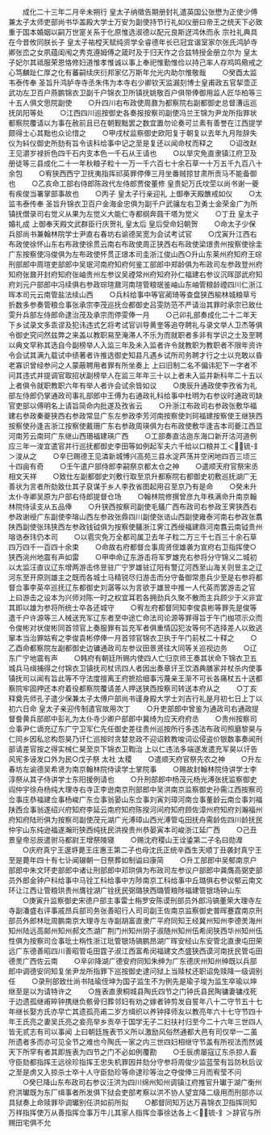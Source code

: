<!-- { "loadSidebar": true } -->
　　成化二十三年二月辛未朔行  皇太子纳徵告期册封礼遣英国公张懋为正使少傅兼太子太师吏部尚书华盖殿大学士万安为副使持节行礼如仪册曰帝王之统天下必致重于国本婚姻以嗣万世寔关系于化原惟选淑德以配元良斯迓鸿休而永  宗社礼典具在今昔攸同朕长子  皇太子祐樘天赋纯资学全睿德年长已冠宜谐室家尔张氏鸿胪寺卿张峦之女夙蕴闺闱之秀克遵姆傅之箴时及于归天作之合兹特授金册立尔为  皇太子妃尔其祗服荣恩恪修妇道惟孝惟诚以事上奉祀惟勤惟俭以持己率人存鸡鸣儆戒之心笃麟趾仁厚之化有蕃嗣续庆衍邦家亿万斯年允光内助尔惟敬哉
　　○癸酉太监韦泰传奉  圣旨升鸿胪寺寺丞朱伟为本寺右少卿钦天监漏刻博士皇甫政五官挈壶正武功左卫百户燕鹏锦衣卫副千户锦衣卫所镇抚姚敬百户俱带俸御用监人匠华柏等三十五人俱文思院副使
　　○升四川右布政使周鼐为都察院右副都御史总督漕运巡抚凤阳等处
　　○江西四川巡按御史各奏报按察司副使冯兰王锦为尹龙所指罪状都察院覆请以为事在赦前且已在朝觐黜罢之数宜置勿论奏可兰素有善誉在江西提学颇得士心其黜也众论惜之
　　○甲戌杖监察御史欧阳复于朝复以去年九月陛辞失仪为紏仪御史所劾有旨令该科给事中记之至是复还以闻命杖而释之
　　○诏改赵王见灂岁禄折色四千石内支本色一千石从王请也
　　○以旱灾免直隶镇江府卫及册徒等三县成化二十一年秋粮子粒十一万一千六百七十余石草一十万五千九百八十余包
　　○宥狭西西宁卫抚夷指挥祁英罪停俸三月坐番贼掠甘肃所贡马不能备御也
　　○乙亥命工部右侍郎陈政代左侍郎贾俊董修  皇贵妃万氏坟茔以尚书谢一夔有疾俊当署掌部事故也
　　○丙子  皇太子行亲迎礼  上御奉天殿醮戒如仪
　　○太监韦泰传奉  圣旨升锦衣卫百户金海金忠俱为副千户武骧左右卫勇士金荣金广为所镇抚僧录司右觉义从果为左觉义大能仁寺都纲奔聂干塔为觉义
　　○丁丑  皇太子婚礼成  上御奉天殿文武群臣行庆贺礼  皇太后  皇后受命妇朝贺
　　○命太子少保兵部尚书兼翰林院学士尹直右春坊右谕德吴宽为会试考试官
　　○戊寅升江西右布政使徐怀山东右布政使徐贯云南右布政使周正狭西右布政使梁璟贵州按察使徐圭广东按察使冯俊俱为左布政使怀贯正璟本司圭浙江俊山西○升山东莱州府知府王琮刑部郎中周瑄吏部郎中吴珉河南府知府何鉴工部郎中郑龄俱为布政司左参政登州府知府张鼐开封府知府张岫贵州左参议吴禋常州府知府孙仁福建右参议沉晖邵武府知府刘元户部郎中冯续俱右参政琮瑄鼐河南瑄管粮珉鉴岫山东岫管粮龄禋四川仁浙江晖本司元云南管盐法续山西
　　○兵科给事中等官蔺琦等查盘狭西榆林城粮草亏折数多参奏管粮佥事张承宗李茂巡抚佥都御史吕雯防范不严请治其罪时承宗已致仕雯升兵部左侍郎命逮治茂及承宗而停雯俸一月
　　○己卯礼部奏成化二十二年天下乡试录文多乖谬及犯讳违式乞将考试官训导黄奎等追夺聘礼与录文举人卫杰等俱令御史究问然兹弊之来盖以教职易至淹滞人不乐为而就职者多非有学识之士及至聘以典文罕称其选自今副榜举人入监三年及未入监者许令就教职为教职者不限年资许令会试其满九载试中绩著者许推选御史知县凡遇乡试所司务聘才行之士以充敢以昏老寡识曾经参问之人蒙蔽聘用者罪有所坐奏上  上曰旧制二名不偏讳犯下一字者不问其违式并提调官取招状副榜举人在监三年年三十以上者未入监并新科年二十五以上者俱令就职教职六年有举人者许会试余皆如议
　　○庚辰升通政使李孜省为礼部左侍郎仍掌通政司事礼部郎中王傅为右通政礼科给事中杜明为右参议时通政司缺官吏部以傅明名上请旨简命内批遂及孜省云
　　○升浙江布政司右参政张敷华福建右参政秦夔狭西右参政常显广东左参政李芳河南按察使刘珂福建按察使王继狭西按察使孙逢吉浙江按察使戴珊广东右参政周瑛俱为右布政使敷华逢吉本司夔江西显河南芳云南珂广东继山西珊福建瑛广西
　　○工部奏直沽迤东海口新开沽河道例应三年一浚宜遣官并行巡抚都御史李田等如例起军夫六千给以口粮并工＜锍-釒＞浚从之
　　○辛巳赐德王见潾新城博兴高苑三县水淀芦荡并空闲地四百三顷三十四亩有奇
　　○壬午遣户部侍郎李嗣祭京都太仓之神
　　○遣顺天府官祭宋丞相文天祥
　　○致仕左副都御史刘敷行取至京升都察院右都御史初敷巡抚湖广无善状为言者所劾致仕其子裒谋于乡人李孜省图起用召至京乃有是命
　　○癸未升太仆寺卿吴原为户部右侍郎提督仓场
　　○翰林院修撰曾彦九年秩满命升南京翰林院侍读支从五品俸
　　○升狭西按察司副使毛鸃广西布政司右参政王霁狭西右参政谢绶广东副使李瑢山西左参政张鼎四川副使张诰山西副使雍泰河南右参政张翥陕西副使张玮狭西左参政钱钺俱为按察使鸃浙江霁江西绶福建鼎河南翥云南钺贵州瑢诰泰玮仍本司
　　○以雹灾免万全都司属卫去年子粒二万三千七百三十余石草四万四千一百四十余束
　　○命故右府都督佥事周贤侄雄袭为宣府右卫指挥使○狭西洮州地震有声如雷
　　○甲申命辽东游击将军罗雄充右参将分守锦义二城初以太监汪直议辽东增两游击佟昱驻广宁罗雄驻辽阳有警辽河西至山海关则昱主之辽河东至开原则雄主之既而各城士马精锐尽归游击而分守备御常患兵少至是右参将都督佥事李英卒巡抚辽东都御史刘潺等以为言欲于雄昱中推一人代英而罢游击之官  上曰游击之设本为兴师对陈一时之权宜耳若各拥劲兵久聚不散而主兵顾少于义非宜其即以雄为参将所统士卒各还城守
　　○宥左府都督同知李俊袁彬等罪先是俊等遣千户许源等三人械送充军辽东者至中途亡命法司论源等罪得旨于午门枷项示众而令俊彬对状俊彬同首领官上奏服罪有旨充军者俱重情囚犯汝等何不选择差人以致逃窜本当治罪姑宥之李俊袁彬停俸一月首领官锦衣卫执于午门前杖二十释之
　　○乙酉命都察院左副都御史边镛通政司左参议田景贤往大同等关巡视边务
　　○辽东广宁地震有声
　　○韩府有朝廷所赐内使四人亡归京师王奏其状命下锦衣卫五城兵马缉捕得之付锦衣卫镇抚司杖讯四人者因出奏章讦王饮酒典膳家并杖杀内使事镇抚司以闻有旨此等不守法度擅离王府摭拾细事污蔑亲王渐不可长各痛杖五十送都察院牢固押还本府着役都察院覆请差人押送狭西按察司转送本府从之
　　○丁亥释奠先师孔子遣少保兼太子太傅户部尚书谨身殿大学士刘吉行礼是月初七日上丁以初六日命  皇太子亲迎传制遣官故用次丁
　　○升吏部郎中曾鉴为通政司右通政提督誊黄兵部郎中彭礼为太仆寺少卿户部郎中冀绮为应天府府丞
　　○贵州按察司佥事尹仁谪充辽东广宁卫军仁先任御史差往贵州巡按所行多违法布政司照磨黎昊与仁同乡因私忿构怨昊乃讦仁巡按时贪婪怠政不迎诏敕教唆词讼侵盗价银数事奏闻刑部请差官按之得实械仁昊至京下锦衣卫鞫治  上以仁违法多端遂发遣充军昊以讦告风宪多诬发口外为民○戊子祭  太社  太稷
　　○遣顺天府官祭先农之神
　　○升左春坊左谕德吴希贤为南京翰林院侍读学士掌院事
　　○赐故封翰林院侍讲学士李淳祭从其子侍讲学士东阳援例请也
　　○升刑部郎中杨茂元杨光溥张抚监察御史阎仲宇徐舟杨纯大理寺右寺正李逊南京刑部郎中吴洪南京监察御史孙需江西按察司佥事庄恭福建佥事杨峻广东佥事翁晏山东佥事刘寅刘璋河南佥事董龄云南佥事刘福陕西佥事翁遂绍兴府知府李延云南府知府陈揆河间府知府顾佐漳州府知府刘瀚福州府知府陆珩俱为按察司副使茂元湖广光溥璋山西光溥管屯田抚舟需龄佐四川龄抚民仲宇山东纯逊福遂瀚珩狭西纯抚民洪揆贵州恭晏寅本司峻浙江延广西
　　○己丑  景皇帝忌辰遣驸马都尉王增祭陵寝
　　○赐沈府稷山王诠鋈第二子名曰勋灖
　　○庆府真宁王邃垿薨王庄惠王第二子也母沈氏正统辛酉生天顺丁丑袭封真宁王至是薨年四十有七讣闻辍朝一日祭葬如制谥曰康简
　　○升工部郎中吴郁南京户部郎中朱文环吏部郎中诸让刑部郎中邓珙俱为布政司左参议户部郎中龚膺高弼吏部员外郎金钟户科给事中马铨工科给事中方陟南京工科给事中丘璐俱右参议郁云南文环让江西让管粮珙贵州膺铨湖广铨抚民弼璐狭西璐管粮陟福建管银场钟山东
　　○庚寅升监察御史宋德户部主事雷士栴罗安陈谟刑部员外郎冯镐董荣大理寺左寺副潘盛右评事戚昂兵部司务张善昭行人司司副王佐南京监察御史普晖蹇霆南京刑部员外郎林玭周鹏南京大理寺左寺副胡富直隶广平府同知王经冀州知州李德羙海州知州陆远高邮州知州郝文杰湖广荆门州知州阴子淑随州知州伍希闵狭西华州知州伍性俱为按察司佥事玭士栴性浙江玭管银场镐鹏昂湖广晖安经山东安管北直隶屯田荣远广东德善昭四川善昭管屯田霆子淑江西富希闵福建文杰盛狭西谟河南抚民管屯田德羙广西佐云南
　　○辛卯降湖广德安府同知朱绅为广东德庆州知州绅既以兵部郎中调德安同知复坐尹龙所指罪下巡按御史逮问狱上当赎杖还职诏免赎降一级调别任
　　○录刑部致仕尚书陆瑜侄坤为国子监生不为例先是瑜子埈为监生卒瑜以坤继至是以为请特许之
　　○旌表直隶桐城县陶氏四节之门钟氏县民陶镛妻镛戍死于边遗孤继甫晬钟携继负骸骨归葬邻妇有劝之嫁者钟剪发自誓年八十二守节五十七年继长娶方氏亦早亡其遗孤亮甫二岁方缉织以养钟择师友以教亮年六十七守节四十年王氏亮之妻吴氏亮之妾亮举乡贡卒于国学无子二妇扶衬归至今二十六年三世四人皆无贰志有司以事闻  上曰朝廷旌表节义所以激励风俗然通都大邑有司仅举一二虽所遗者多而亦可见全节之难也今陶氏一家之内三世四妇相继守节盖有所视法而然诚天下所罕有者其即旌表为四节之门不必如例覆勘
　　○壬辰虏屡寇辽东杀掠人畜守臣劾都指挥王远徐珍指挥王忠失机罪因并劾分守参将周俊少监蓝莹有旨防秋后议之至是虏又入掠杀士卒十人守臣劾珍等命逮珍等治之夺俊俸三月而宥莹不问
　　○癸巳降山东布政司右参议汪洪为四川绵州知州调镇江府推官升瓛于湖广衡州府洪瓛既为东厂缉事者所发俱下狱会吏部考察以洪不协人望宜降二级用而刑部亦以具狱奏上命赎罪毕调瓛别任洪如前所拟
　　○都督同知万达万喜锦衣卫指挥同知万祥指挥使万从善指挥佥事万牛儿其家人指挥佥事徐达各上＜锍-釒＞辞官与所赐田宅俱不允
